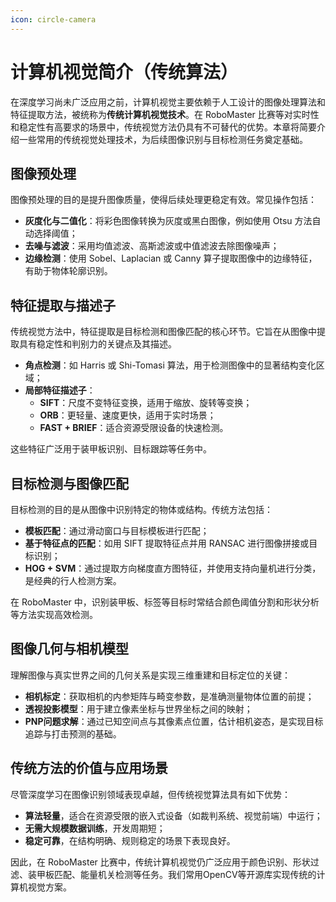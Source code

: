 ```yaml
---
icon: circle-camera
---
```


# 计算机视觉简介（传统算法）

在深度学习尚未广泛应用之前，计算机视觉主要依赖于人工设计的图像处理算法和特征提取方法，被统称为**传统计算机视觉技术**。在 RoboMaster 比赛等对实时性和稳定性有高要求的场景中，传统视觉方法仍具有不可替代的优势。本章将简要介绍一些常用的传统视觉处理技术，为后续图像识别与目标检测任务奠定基础。

## 图像预处理

图像预处理的目的是提升图像质量，使得后续处理更稳定有效。常见操作包括：

* **灰度化与二值化**：将彩色图像转换为灰度或黑白图像，例如使用 Otsu 方法自动选择阈值；
* **去噪与滤波**：采用均值滤波、高斯滤波或中值滤波去除图像噪声；
* **边缘检测**：使用 Sobel、Laplacian 或 Canny 算子提取图像中的边缘特征，有助于物体轮廓识别。

## 特征提取与描述子

传统视觉方法中，特征提取是目标检测和图像匹配的核心环节。它旨在从图像中提取具有稳定性和判别力的关键点及其描述。

* **角点检测**：如 Harris 或 Shi-Tomasi 算法，用于检测图像中的显著结构变化区域；
* **局部特征描述子**：
  * **SIFT**：尺度不变特征变换，适用于缩放、旋转等变换；
  * **ORB**：更轻量、速度更快，适用于实时场景；
  * **FAST + BRIEF**：适合资源受限设备的快速检测。

这些特征广泛用于装甲板识别、目标跟踪等任务中。

## 目标检测与图像匹配

目标检测的目的是从图像中识别特定的物体或结构。传统方法包括：

* **模板匹配**：通过滑动窗口与目标模板进行匹配；
* **基于特征点的匹配**：如用 SIFT 提取特征点并用 RANSAC 进行图像拼接或目标识别；
* **HOG + SVM**：通过提取方向梯度直方图特征，并使用支持向量机进行分类，是经典的行人检测方案。

在 RoboMaster 中，识别装甲板、标签等目标时常结合颜色阈值分割和形状分析等方法实现高效检测。

## 图像几何与相机模型

理解图像与真实世界之间的几何关系是实现三维重建和目标定位的关键：

* **相机标定**：获取相机的内参矩阵与畸变参数，是准确测量物体位置的前提；
* **透视投影模型**：用于建立像素坐标与世界坐标之间的映射；
* **PNP问题求解**：通过已知空间点与其像素点位置，估计相机姿态，是实现目标追踪与打击预测的基础。

## 传统方法的价值与应用场景

尽管深度学习在图像识别领域表现卓越，但传统视觉算法具有如下优势：

* **算法轻量**，适合在资源受限的嵌入式设备（如裁判系统、视觉前端）中运行；
* **无需大规模数据训练**，开发周期短；
* **稳定可靠**，在结构明确、规则稳定的场景下表现良好。

因此，在 RoboMaster 比赛中，传统计算机视觉仍广泛应用于颜色识别、形状过滤、装甲板匹配、能量机关检测等任务。我们常用OpenCV等开源库实现传统的计算机视觉方案。

